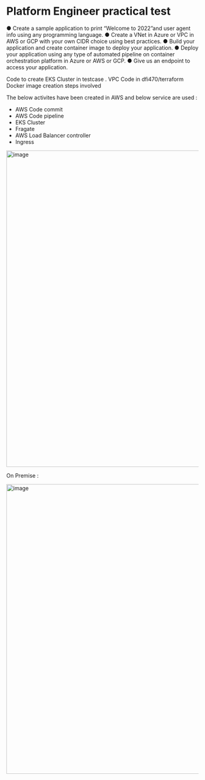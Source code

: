 ﻿# Platform Engineer practical test

● Create a sample application to print “Welcome to 2022”and user agent info using any
programming language.
● Create a VNet in Azure or VPC in AWS or GCP with your own CIDR choice using best
practices.
● Build your application and create container image to deploy your application.
● Deploy your application using any type of automated pipeline on container orchestration
platform in Azure or AWS or GCP.
● Give us an endpoint to access your application.

Code to create EKS Cluster in testcase .
VPC Code in dfi470/terraform 
Docker image creation steps involved


The below activites have been created in AWS and below service are used :
- AWS Code commit
- AWS Code pipeline
- EKS Cluster
- Fragate
- AWS Load Balancer controller
- Ingress
<img width="827" alt="image" src="https://github.com/dfi470/dfi470/assets/76170365/0c146a8e-e12d-4fd7-bfff-3c858e14e9c2">


On Premise :

<img width="757" alt="image" src="https://github.com/dfi470/dfi470/assets/76170365/e32e76d0-d98d-40fe-bdf9-4a7c2737a2b1">
